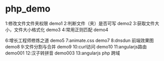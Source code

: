 # php_demo

1:修改文件文件夹权限 demo1
2:判断文件（夹）是否可写 demo2
3:获取文件大小，文件大小格式化 demo3
4:常用正则匹配 demo4

6:增长工程师修炼之道 demo5
7:animate.css demo7
8:dnsdun 前端效果图 demo8
9:文件分割与合并 demo9
10:curl访问 demo10
11:angularjs路由 demo001
12:汉子转拼音 demo003
13:angularjs php 跨域